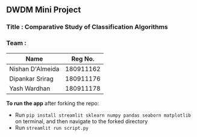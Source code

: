 ## DWDM Mini Project

### Title : Comparative Study of Classification Algorithms
### Team :

Name|Reg No.
---|---
Nishan D'Almeida|180911162
Dipankar Srirag|180911176
Yash Wardhan|180911178

**To run the app** after forking the repo:

 - Run `pip install streamlit sklearn numpy pandas seaborn matplotlib` on terminal, and then navigate to the forked directory
 - Run `streamlit run script.py`